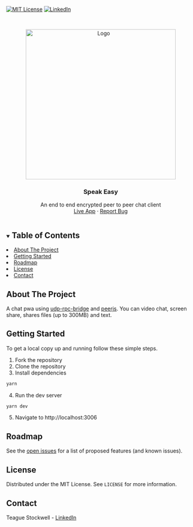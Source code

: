 [![MIT License][license-shield]][license-url]
[![LinkedIn][linkedin-shield]][linkedin-url]

[license-shield]: https://img.shields.io/github/license/teaguestockwell/speak-easy.svg
[license-url]: https://github.com/teaguestockwell/speak-easy/blob/master/licence.txt
[linkedin-shield]: https://img.shields.io/badge/-LinkedIn-black.svg?logo=linkedin&colorB=555
[linkedin-url]: https://www.linkedin.com/in/teague-stockwell/

<!-- PROJECT LOGO -->
<br />
<p align="center">
  <a href="https://github.com/teaguestockwell/speak-easy">
    <img src="https://github.com/teaguestockwell/speak-easy/assets/71202372/7b1b62e3-7315-4fd5-9b12-a7976c143079" alt="Logo" height="400">
  </a>

  <h3 align="center">Speak Easy</h3>

  <p align="center">
    An end to end encrypted peer to peer chat client
    <br />
    <a href="https://github.com/teaguestockwell/speak-easy">Live App</a>
    ·
    <a href="https://github.com/teaguestockwell/speak-easy/issues">Report Bug</a>
  </p>
</p>

<!-- TABLE OF CONTENTS -->
<details open="open">
  <summary><h2 style="display: inline-block">Table of Contents</h2></summary>
    <li><a href="#about-the-project">About The Project</a></li>
    <li><a href="#getting-started">Getting Started</a></li>
    <li><a href="#roadmap">Roadmap</a></li>
    <li><a href="#license">License</a></li>
    <li><a href="#contact">Contact</a></li>
</details>

<!-- ABOUT THE PROJECT -->

## About The Project
A chat pwa using [udp-rpc-bridge](https://github.com/teaguestockwell/udp-rpc-bridge) and [peerjs](https://github.com/peers/peerjs). You can video chat, screen share, shares files (up to 300MB) and text.

## Getting Started
To get a local copy up and running follow these simple steps.

1. Fork the repository
2. Clone the repository
3. Install dependencies

```sh
yarn
```

4. Run the dev server

```sh
yarn dev
```

5. Navigate to http://localhost:3006

## Roadmap
See the [open issues](https://github.com/teaguestockwell/speak-easy/issues) for a list of proposed features (and known issues).

## License
Distributed under the MIT License. See `LICENSE` for more information.

## Contact
Teague Stockwell - [LinkedIn](https://www.linkedin.com/in/teague-stockwell)
